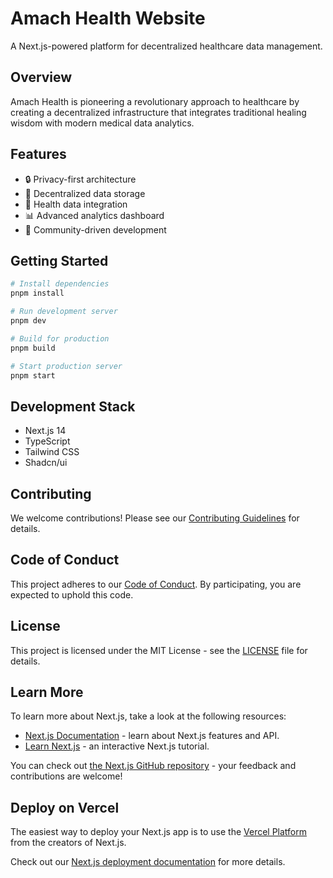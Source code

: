 # Amach Health Website

A Next.js-powered platform for decentralized healthcare data management.

## Overview

Amach Health is pioneering a revolutionary approach to healthcare by creating a decentralized infrastructure that integrates traditional healing wisdom with modern medical data analytics.

## Features

- 🔒 Privacy-first architecture
- 🔄 Decentralized data storage
- 🧬 Health data integration
- 📊 Advanced analytics dashboard
- 🤝 Community-driven development

## Getting Started

```bash
# Install dependencies
pnpm install

# Run development server
pnpm dev

# Build for production
pnpm build

# Start production server
pnpm start
```

## Development Stack

- Next.js 14
- TypeScript
- Tailwind CSS
- Shadcn/ui

## Contributing

We welcome contributions! Please see our [Contributing Guidelines](CONTRIBUTING.md) for details.

## Code of Conduct

This project adheres to our [Code of Conduct](CODE_OF_CONDUCT.md). By participating, you are expected to uphold this code.

## License

This project is licensed under the MIT License - see the [LICENSE](LICENSE) file for details.

## Learn More

To learn more about Next.js, take a look at the following resources:

- [Next.js Documentation](https://nextjs.org/docs) - learn about Next.js features and API.
- [Learn Next.js](https://nextjs.org/learn) - an interactive Next.js tutorial.

You can check out [the Next.js GitHub repository](https://github.com/vercel/next.js) - your feedback and contributions are welcome!

## Deploy on Vercel

The easiest way to deploy your Next.js app is to use the [Vercel Platform](https://vercel.com/new?utm_medium=default-template&filter=next.js&utm_source=create-next-app&utm_campaign=create-next-app-readme) from the creators of Next.js.

Check out our [Next.js deployment documentation](https://nextjs.org/docs/app/building-your-application/deploying) for more details.

